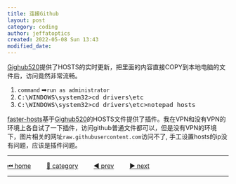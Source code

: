 ```yaml
---
title: 连接Github
layout: post
category: coding
author: jeffatoptics
created: 2022-05-08 Sun 13:43
modified_date:
---
```


[Gighub520](https://github.com/521xueweihan/GitHub520)提供了HOSTS的实时更新，把里面的内容直接COPY到本地电脑的文件后，访问竟然非常流畅。

1. `command` ➡`run as administrator`
1. <kbd>C:\WINDOWS\system32>cd drivers\etc</kbd>
1. <kbd>C:\WINDOWS\system32>cd drivers\etc>notepad hosts</kbd>

[faster-hosts](https://github.com/gauseen/faster-hosts)基于[Gighub520](https://github.com/521xueweihan/GitHub520)的HOSTS文件提供了插件。我在VPN和没有VPN的环境上各自试了一下插件，访问github普通文件都可以，但是没有VPN的环境下，图片相关的网址`raw.githubusercontent.com`访问不了, 手工设置hosts的ip没有问题，应该是插件问题。


---

[⏮ home](../index.md) &nbsp; &nbsp; &nbsp; &nbsp; [🔀 category](../category.md) &nbsp; &nbsp; &nbsp; &nbsp; [◀️ prev](./2022-05-07-zettelkasten-book-reading.md) &nbsp; &nbsp; &nbsp; &nbsp; [▶️ next]()

---
